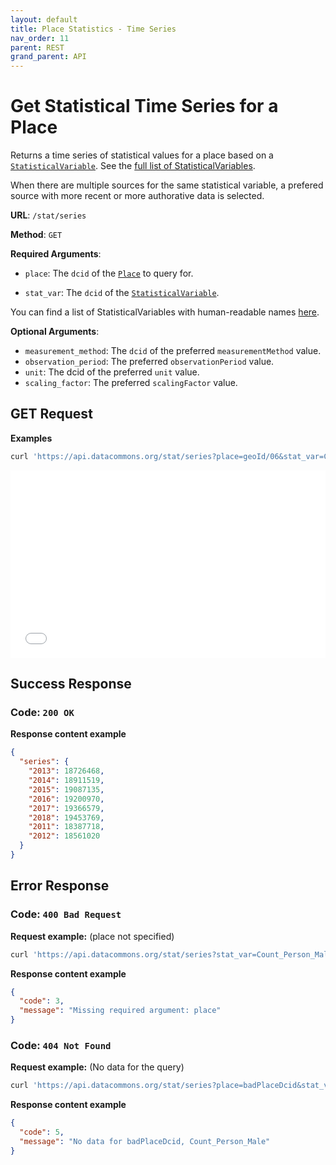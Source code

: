 ```yaml
---
layout: default
title: Place Statistics - Time Series
nav_order: 11
parent: REST
grand_parent: API
---
```


# Get Statistical Time Series for a Place

Returns a time series of statistical values for a place based on a
[`StatisticalVariable`](https://datacommons.org/browser/StatisticalVariable).
See the [full list of StatisticalVariables](/statistical_variables.html).

When there are multiple sources for the same statistical variable, a prefered
source with more recent or more authorative data is selected.

**URL**: `/stat/series`

**Method**: `GET`

**Required Arguments**:

- `place`: The `dcid` of the [`Place`](https://datacommons.org/browser/Place) to query for.

- `stat_var`: The `dcid` of the [`StatisticalVariable`](https://datacommons.org/browser/StatisticalVariable).

You can find a list of StatisticalVariables with human-readable names [here](/statistical_variables.html).

**Optional Arguments**:

- `measurement_method`: The `dcid` of the preferred `measurementMethod` value.
- `observation_period`: The preferred `observationPeriod` value.
- `unit`: The dcid of the preferred `unit` value.
- `scaling_factor`: The preferred `scalingFactor` value.

## GET Request

**Examples**

```bash
curl 'https://api.datacommons.org/stat/series?place=geoId/06&stat_var=Count_Person_Male'
```

<iframe width="100%" height="300" src="//jsfiddle.net/datacommonsorg/w32gmo68/8/embedded/" allowfullscreen="allowfullscreen" allowpaymentrequest frameborder="0"></iframe>

## Success Response

### **Code**: `200 OK`

**Response content example**

```json
{
  "series": {
    "2013": 18726468,
    "2014": 18911519,
    "2015": 19087135,
    "2016": 19200970,
    "2017": 19366579,
    "2018": 19453769,
    "2011": 18387718,
    "2012": 18561020
  }
}
```

## Error Response

### **Code**: `400 Bad Request`

**Request example:** (place not specified)

```bash
curl 'https://api.datacommons.org/stat/series?stat_var=Count_Person_Male'
```

**Response content example**

```json
{
  "code": 3,
  "message": "Missing required argument: place"
}
```

### **Code**: `404 Not Found`

**Request example:** (No data for the query)

```bash
curl 'https://api.datacommons.org/stat/series?place=badPlaceDcid&stat_var=Count_Person_Male'
```

**Response content example**

```json
{
  "code": 5,
  "message": "No data for badPlaceDcid, Count_Person_Male"
}
```
